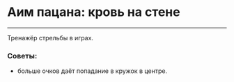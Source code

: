# Аим пацана: кровь на стене
***
Тренажёр стрельбы в играх.

### Советы:
* больше очков даёт попадание в кружок в центре.